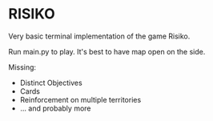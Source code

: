 # RISIKO

Very basic terminal implementation of the game Risiko.

Run main.py to play. It's best to have map open on the side.

Missing:

- Distinct Objectives
- Cards
- Reinforcement on multiple territories
- ... and probably more
